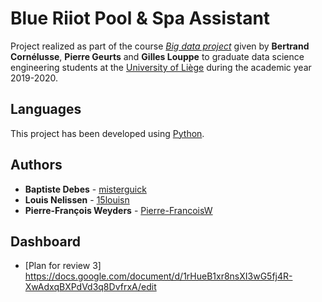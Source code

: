 # Blue Riiot Pool & Spa Assistant

Project realized as part of the course *[Big data project](https://github.com/glouppe/proj0016-big-data-project)* given by **Bertrand Cornélusse**, **Pierre Geurts** and **Gilles Louppe** to graduate data science engineering students at the [University of Liège](https://www.uliege.be/) during the academic year 2019-2020.

## Languages

This project has been developed using [Python](https://www.python.org/).

## Authors

* **Baptiste Debes** - [misterguick](https://github.com/misterguick)
* **Louis Nelissen** - [15louisn](https://github.com/15louisn)
* **Pierre-François Weyders** - [Pierre-FrancoisW](https://github.com/Pierre-FrancoisW)

##  Dashboard

* [Plan for review 3] https://docs.google.com/document/d/1rHueB1xr8nsXI3wG5fj4R-XwAdxqBXPdVd3q8DvfrxA/edit
